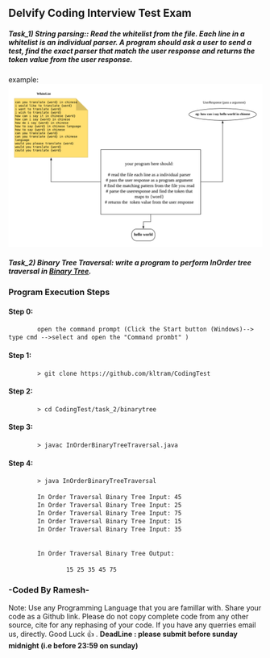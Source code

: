 ## Delvify Coding Interview Test Exam

##### Task_1) String parsing:: Read the whitelist from the file. Each line in a whitelist is an individual parser. A program should ask a user to send a test, find the exact parser that match the user response and returns the token value from the user response. 
example: ![Task 1](/images/Task1.png)

##### Task_2) Binary Tree Traversal: write a program to perform InOrder tree traversal in [Binary Tree](https://en.wikipedia.org/wiki/Tree_traversal).
	
###	Program Execution Steps

####	Step 0: 
			open the command prompt (Click the Start button (Windows)--> type cmd -->select and open the "Command prombt" )
####	Step 1: 
			> git clone https://github.com/kltram/CodingTest
####	Step 2: 
			> cd CodingTest/task_2/binarytree
####	Step 3: 
			> javac InOrderBinaryTreeTraversal.java
####	Step 4: 
			> java InOrderBinaryTreeTraversal
			
			In Order Traversal Binary Tree Input: 45
			In Order Traversal Binary Tree Input: 25
			In Order Traversal Binary Tree Input: 75
			In Order Traversal Binary Tree Input: 15
			In Order Traversal Binary Tree Input: 35

			
			In Order Traversal Binary Tree Output:

					15 25 35 45 75


###					-Coded By Ramesh-
	


Note: Use any Programming Language that you are famillar with. Share your code as a Github link. Please do not copy complete code from any other source, cite for any rephasing of your code. If you have any querries email us, directly.
Good Luck :+1: .
**DeadLine : please submit before sunday midnight (i.e before 23:59 on sunday)**
